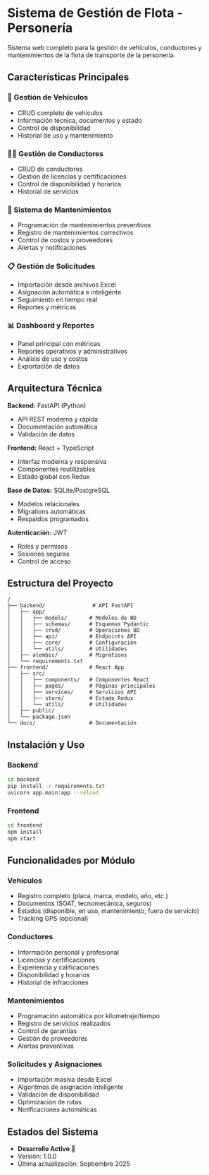 # Sistema de Gestión de Flota - Personería

Sistema web completo para la gestión de vehículos, conductores y mantenimientos de la flota de transporte de la personería.

## Características Principales

### 🚗 Gestión de Vehículos
- CRUD completo de vehículos
- Información técnica, documentos y estado
- Control de disponibilidad
- Historial de uso y mantenimiento

### 👨‍💼 Gestión de Conductores  
- CRUD de conductores
- Gestión de licencias y certificaciones
- Control de disponibilidad y horarios
- Historial de servicios

### 🔧 Sistema de Mantenimientos
- Programación de mantenimientos preventivos
- Registro de mantenimientos correctivos
- Control de costos y proveedores
- Alertas y notificaciones

### 📋 Gestión de Solicitudes
- Importación desde archivos Excel
- Asignación automática e inteligente
- Seguimiento en tiempo real
- Reportes y métricas

### 📊 Dashboard y Reportes
- Panel principal con métricas
- Reportes operativos y administrativos
- Análisis de uso y costos
- Exportación de datos

## Arquitectura Técnica

**Backend:** FastAPI (Python)
- API REST moderna y rápida
- Documentación automática
- Validación de datos

**Frontend:** React + TypeScript
- Interfaz moderna y responsiva
- Componentes reutilizables
- Estado global con Redux

**Base de Datos:** SQLite/PostgreSQL
- Modelos relacionales
- Migrations automáticas
- Respaldos programados

**Autenticación:** JWT
- Roles y permisos
- Sesiones seguras
- Control de acceso

## Estructura del Proyecto

```
/
├── backend/               # API FastAPI
│   ├── app/
│   │   ├── models/       # Modelos de BD
│   │   ├── schemas/      # Esquemas Pydantic
│   │   ├── crud/         # Operaciones BD
│   │   ├── api/          # Endpoints API
│   │   ├── core/         # Configuración
│   │   └── utils/        # Utilidades
│   ├── alembic/          # Migrations
│   └── requirements.txt
├── frontend/             # React App
│   ├── src/
│   │   ├── components/   # Componentes React
│   │   ├── pages/        # Páginas principales
│   │   ├── services/     # Servicios API
│   │   ├── store/        # Estado Redux
│   │   └── utils/        # Utilidades
│   ├── public/
│   └── package.json
└── docs/                 # Documentación

```

## Instalación y Uso

### Backend
```bash
cd backend
pip install -r requirements.txt
uvicorn app.main:app --reload
```

### Frontend
```bash
cd frontend
npm install
npm start
```

## Funcionalidades por Módulo

### Vehículos
- Registro completo (placa, marca, modelo, año, etc.)
- Documentos (SOAT, tecnomecánica, seguros)
- Estados (disponible, en uso, mantenimiento, fuera de servicio)
- Tracking GPS (opcional)

### Conductores
- Información personal y profesional
- Licencias y certificaciones
- Experiencia y calificaciones
- Disponibilidad y horarios
- Historial de infracciones

### Mantenimientos
- Programación automática por kilometraje/tiempo
- Registro de servicios realizados
- Control de garantías
- Gestión de proveedores
- Alertas preventivas

### Solicitudes y Asignaciones
- Importación masiva desde Excel
- Algoritmos de asignación inteligente
- Validación de disponibilidad
- Optimización de rutas
- Notificaciones automáticas

## Estados del Sistema

- **Desarrollo Activo** 🔄
- Versión: 1.0.0
- Última actualización: Septiembre 2025